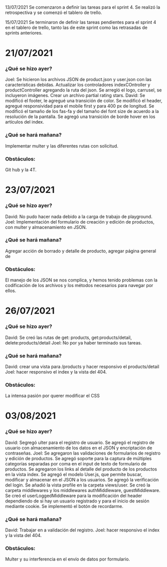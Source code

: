 13/07/2021
Se comenzaron a definir las tareas para el sprint 4. Se realizó la retrospectiva y se comenzó el tablero de trello.

15/07/2021
Se terminaron de definir las tareas pendientes para el sprint 4 en el tablero de trello, tanto las de este sprint como las retrasadas de sprints anteriores.



<h1>21/07/2021</h1>
<h3>¿Qué se hizo ayer?</h3>
Joel: Se hicieron los archivos JSON de product.json y user.json con las caracteristicas debidas.
Actualizar los controladores indexCOntroller y productController agregando la ruta del json.
Se arregló el logo, carrusel, se incluyeron imágenes.
Crear un archivo partial rating stars.
David:
Se modificó el footer, le agregué una transición de color.
Se modificó el header, agregué responsividad para el mobile first y para 400 px de longitud.
Se modificó el tamaño de los fas-fa y del tamaño del font size de acuerdo a la resolución de la pantalla.
Se agregó una transición de borde hover en los artículos del index.

<h3>¿Qué se hará mañana?</h3>
Implementar multer y las diferentes rutas con solicitud.

<h3>Obstáculos:</h3>
Git hub y la 4T.



<h1>23/07/2021</h1>
<h3>¿Qué se hizo ayer?</h3>
David: No pudo hacer nada debido a la carga de trabajo de playground. 
Joel: Implementación del formulario de creación y edición de productos, con multer y almacenamiento en JSON.

<h3>¿Qué se hará mañana?</h3>
Agregar acción de borrado y detalle de producto, agregar página general de 

<h3>Obstáculos:</h3>
El manejo de los JSON se nos complica, y hemos tenido problemas con la codificación de los archivos y los métodos necesarios para navegar por ellos.



<h1>26/07/2021</h1>
<h3>¿Qué se hizo ayer?</h3>
David: Se creó las rutas de get: products, get:products/detail, delete:products/detail
Joel: No por ya haber terminado sus tareas.

<h3>¿Qué se hará mañana?</h3>
David: crear una vista para /products y hacer responsivo el products/detail
Joel: hacer responsivo el index y la vista del 404.

<h3>Obstáculos:</h3>
La intensa pasión por querer modificar el CSS



<h1>03/08/2021</h1>
<h3>¿Qué se hizo ayer?</h3>
David: 
  Segregó ulter para el registro de usuario. 
  Se agregó el registro de usuario con almacenamiento de los datos en el JSON y encriptación de contraseñas. 
Joel: 
  Se agregaron las validaciones de formularios de registro y edición de productos. 
  Se agregó soporte para la captura de múltiples categorías separadas por coma en el input de texto de formulario de productos. 
  Se agregaron los links al detalle del producto de los productos en la vista index.
  Se agregó el modelo User.js, que permite buscar, modificar y almacenar en el JSON a los usuarios.
  Se agregó la verificación del login.
  Se añadió la vista profile en la carpeta views/user.
  Se creó la carpeta middlewares y los middlewares authMiddleware, guestMiddleware.
  Se creó el userLoggedMiddleware para la modificación del header dependiendo de si hay un usuario registrado y para el inicio de sesión mediante cookie.
  Se implementó el botón de recordarme.

<h3>¿Qué se hará mañana?</h3>
David: Trabajar en a validación del registro.
Joel: hacer responsivo el index y la vista del 404.

<h3>Obstáculos:</h3>
Multer y su interferencia en el envío de datos por formulario.
